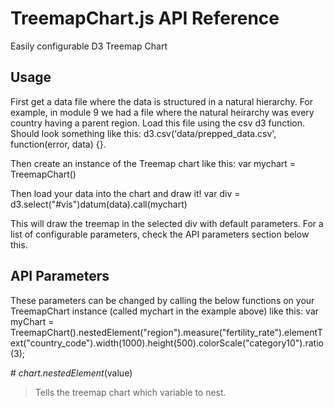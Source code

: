 # TreemapChart.js API Reference

Easily configurable D3 Treemap Chart

## Usage

First get a data file where the data is structured in a natural hierarchy. For example, in module 9 we had a file where the natural heirarchy was every country having a parent region. Load this file using the csv d3 function. Should look something like this: d3.csv('data/prepped_data.csv', function(error, data) {}.

Then create an instance of the Treemap chart like this:
var mychart = TreemapChart()

Then load your data into the chart and draw it!
var div = d3.select("#vis")datum(data).call(mychart) 

This will draw the treemap in the selected div with default parameters. For a list of configurable parameters, check the API parameters section below this.

## API Parameters

These parameters can be changed by calling the below functions on your TreemapChart instance (called mychart in the example above) like this:
var myChart = TreemapChart().nestedElement("region").measure("fertility_rate").elementText("country_code").width(1000).height(500).colorScale("category10").ratio(3);

\# *chart.nestedElement*(value)

> Tells the treemap chart which variable to nest.